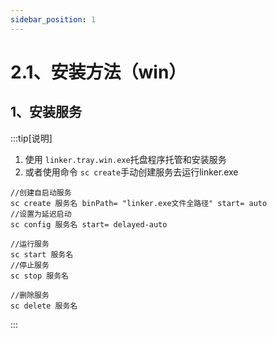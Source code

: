 ```yaml
---
sidebar_position: 1
---
```


# 2.1、安装方法（win）

## 1、安装服务
:::tip[说明]
1. 使用 `linker.tray.win.exe`托盘程序托管和安装服务
2. 或者使用命令 `sc create`手动创建服务去运行linker.exe

```
//创建自启动服务
sc create 服务名 binPath= "linker.exe文件全路径" start= auto
//设置为延迟启动
sc config 服务名 start= delayed-auto

//运行服务
sc start 服务名
//停止服务
sc stop 服务名

//删除服务
sc delete 服务名
```
:::
